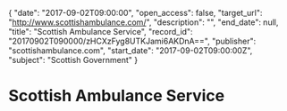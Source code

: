 {
  "date": "2017-09-02T09:00:00", 
  "open_access": false, 
  "target_url": "http://www.scottishambulance.com/", 
  "description": "", 
  "end_date": null, 
  "title": "Scottish Ambulance Service", 
  "record_id": "20170902T090000/zHCXzFyg8UTKJami6AKDnA==", 
  "publisher": "scottishambulance.com", 
  "start_date": "2017-09-02T09:00:00Z", 
  "subject": "Scottish Government"
}

# Scottish Ambulance Service

